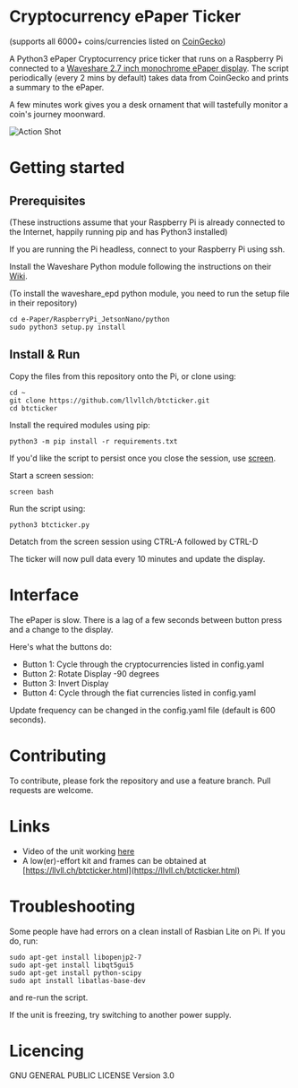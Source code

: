 # Cryptocurrency ePaper Ticker 
(supports all 6000+ coins/currencies listed on [CoinGecko](https://api.coingecko.com/api/v3/coins/list))

A Python3 ePaper Cryptocurrency price ticker that runs on a Raspberry Pi connected to a [Waveshare 2.7 inch monochrome ePaper display](https://www.waveshare.com/wiki/2.7inch_e-Paper_HAT). The script periodically (every 2 mins by default) takes data from CoinGecko and prints a summary to the ePaper.

A few minutes work gives you a desk ornament that will tastefully monitor a coin's journey moonward.

![Action Shot](/images/actionshot/BasicLunar.jpg)


# Getting started

## Prerequisites

(These instructions assume that your Raspberry Pi is already connected to the Internet, happily running pip and has Python3 installed)

If you are running the Pi headless, connect to your Raspberry Pi using ssh.

Install the Waveshare Python module following the instructions on their [Wiki](https://www.waveshare.com/wiki/2.7inch_e-Paper_HAT).

(To install the waveshare_epd python module, you need to run the setup file in their repository)

```
cd e-Paper/RaspberryPi_JetsonNano/python
sudo python3 setup.py install
```
## Install & Run

Copy the files from this repository onto the Pi, or clone using:

```
cd ~
git clone https://github.com/llvllch/btcticker.git
cd btcticker
```


Install the required modules using pip:

```
python3 -m pip install -r requirements.txt
```

If you'd like the script to persist once you close the session, use [screen](https://linuxize.com/post/how-to-use-linux-screen/).

Start a screen session:

```
screen bash
```

Run the script using:

```
python3 btcticker.py
```

Detatch from the screen session using CTRL-A followed by CTRL-D

The ticker will now pull data every 10 minutes and update the display. 

# Interface

The ePaper is slow. There is a lag of a few seconds between button press and a change to the display. 

Here's what the buttons do:
- Button 1: Cycle through the cryptocurrencies listed in config.yaml
- Button 2: Rotate Display -90 degrees
- Button 3: Invert Display
- Button 4: Cycle through the fiat currencies listed in config.yaml

Update frequency can be changed in the config.yaml file (default is 600 seconds).

# Contributing

To contribute, please fork the repository and use a feature branch. Pull requests are welcome.

# Links

- Video of the unit working [here](https://youtu.be/TN8lMPppR1c)
- A low(er)-effort kit and frames can be obtained at [https://llvll.ch/btcticker.html](https://llvll.ch/btcticker.html)

# Troubleshooting

Some people have had errors on a clean install of Rasbian Lite on Pi. If you do, run:

```
sudo apt-get install libopenjp2-7
sudo apt-get install libqt5gui5
sudo apt-get install python-scipy
sudo apt install libatlas-base-dev
```

and re-run the script.

If the unit is freezing, try switching to another power supply. 

# Licencing

GNU GENERAL PUBLIC LICENSE Version 3.0
